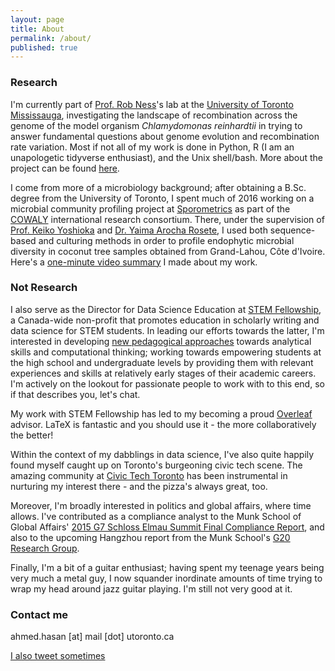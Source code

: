 ```yaml
---
layout: page
title: About
permalink: /about/
published: true
---
```


### Research

I'm currently part of [Prof. Rob Ness](http://sites.utm.utoronto.ca/ness/content/research)'s lab at the [University of Toronto Mississauga](http://www.utm.utoronto.ca/biology/), investigating the landscape of recombination across the genome of the model organism _Chlamydomonas reinhardtii_ in trying to answer fundamental questions about genome evolution and recombination rate variation. Most if not all of my work is done in Python, R (I am an unapologetic tidyverse enthusiast), and the Unix shell/bash. More about the project can be found [here](https://github.com/aays/fiftyshadesofgreen/wiki).

I come from more of a microbiology background; after obtaining a B.Sc. degree from the University of Toronto, I spent much of 2016 working on a microbial community profiling project at [Sporometrics](http://sporometrics.com) as part of the [COWALY](http://cowaly.com) international research consortium. There, under the supervision of [Prof. Keiko Yoshioka](http://labs.csb.utoronto.ca/yoshioka/) and [Dr. Yaima Arocha Rosete](http://www.sporometrics.com/company/team/dr-yaima-arocha-rosete/), I used both sequence-based and culturing methods in order to profile endophytic microbial diversity in coconut tree samples obtained from Grand-Lahou, Côte d'Ivoire. Here's a [one-minute video summary](https://www.youtube.com/watch?v=59eKe4kp1bU) I made about my work.

### Not Research

I also serve as the Director for Data Science Education at [STEM Fellowship](http://stemfellowship.org), a Canada-wide non-profit that promotes education in scholarly writing and data science for STEM students. In leading our efforts towards the latter, I'm interested in developing [new pedagogical approaches](http://stemfellowship.org/big-data-challenge/) towards analytical skills and computational thinking; working towards empowering students at the high school and undergraduate levels by providing them with relevant experiences and skills at relatively early stages of their academic careers. I'm actively on the lookout for passionate people to work with to this end, so if that describes you, let's chat.

My work with STEM Fellowship has led to my becoming a proud [Overleaf](https://www.overleaf.com/advisors#!members) advisor. LaTeX is fantastic and you should use it - the more collaboratively the better!

Within the context of my dabblings in data science, I've also quite happily found myself caught up on Toronto's burgeoning civic tech scene. The amazing community at [Civic Tech Toronto](http://www.civictech.ca) has been instrumental in nurturing my interest there - and the pizza's always great, too.

Moreover, I'm broadly interested in politics and global affairs, where time allows. I've contributed as a compliance analyst to the Munk School of Global Affairs' [2015 G7 Schloss Elmau Summit Final Compliance Report](http://www.g8.utoronto.ca/evaluations/2015compliance-final/), and also to the upcoming Hangzhou report from the Munk School's [G20 Research Group](http://www.g20.utoronto.ca). 

Finally, I'm a bit of a guitar enthusiast; having spent my teenage years being very much a metal guy, I now squander inordinate amounts of time trying to wrap my head around jazz guitar playing. I'm still not very good at it.

### Contact me

ahmed.hasan [at] mail [dot] utoronto.ca

[I also tweet sometimes](http://twitter.com/microbialwalrus)
